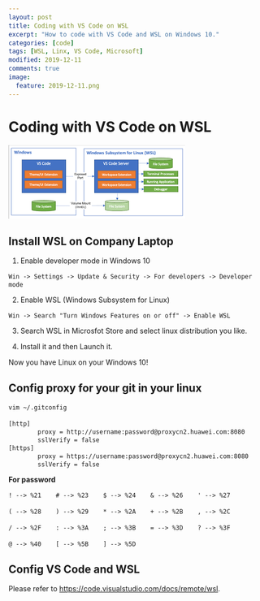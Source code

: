 ```yaml
---
layout: post
title: Coding with VS Code on WSL
excerpt: "How to code with VS Code and WSL on Windows 10."
categories: [code]
tags: [WSL, Linx, VS Code, Microsoft]
modified: 2019-12-11
comments: true
image:
  feature: 2019-12-11.png
---
```


# Coding with VS Code on WSL

![](/img/2019-12-11.png)

## Install WSL on Company Laptop

1. Enable developer mode in  Windows 10

``` 
Win -> Settings -> Update & Security -> For developers -> Developer mode
```
2. Enable WSL (Windows Subsystem for Linux)
```
Win -> Search "Turn Windows Features on or off" -> Enable WSL
```
3. Search WSL in Microsfot Store and select linux distribution you like.

4. Install it and then Launch it.

Now you have Linux on your Windows 10!

## Config proxy for your git in your linux

```
vim ~/.gitconfig

[http]
        proxy = http://username:password@proxycn2.huawei.com:8080
        sslVerify = false
[https]
        proxy = https://username:password@proxycn2.huawei.com:8080
        sslVerify = false

```

**For password**
```
! --> %21    # --> %23    $ --> %24    & --> %26    ' --> %27

( --> %28    ) --> %29    * --> %2A    + --> %2B    , --> %2C

/ --> %2F    : --> %3A    ; --> %3B    = --> %3D    ? --> %3F

@ --> %40    [ --> %5B    ] --> %5D
```


## Config VS Code and WSL

Please refer to https://code.visualstudio.com/docs/remote/wsl. 
